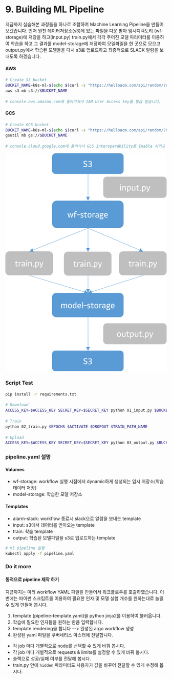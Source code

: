 # 9. Building ML Pipeline

지금까지 실습해본 과정들을 하나로 조합하여 Machine Learning Pipeline을 만들어 보겠습니다.
먼저 원천 데이터저장소(s3)에 있는 파일을 다운 받아 임시디렉토리 (wf-storage)에 저장을 하고(input.py)
train.py에서 각각 주어진 모델 파라미터를 이용하여 학습을 하고 그 결과를 model-storage에 저장하여 모델파일을 한 곳으로 모으고
output.py에서 학습된 모델들을 다시 s3로 업로드하고 최종적으로 SLACK 알람을 보내도록 하겠습니다.

#### AWS
```bash
# Create S3 bucket
BUCKET_NAME=k8s-ml-$(echo $(curl -s "https://helloacm.com/api/random/?n=5&x=2")| tr -d \")
aws s3 mb s3://$BUCKET_NAME

# console.aws.amazon.com에 들어가셔서 IAM User Access key를 발급 받습니다.
```

#### GCS
```bash
# Create GCS bucket
BUCKET_NAME=k8s-ml-$(echo $(curl -s "https://helloacm.com/api/random/?n=5&x=2")| tr -d \")
gsutil mb gs://$BUCKET_NAME

# console.cloud.google.com에 들어가서 GCS Interoperability를 Enable 시키고 Access key를 발급 받습니다.
```

![](img_pipeline.png)

### Script Test

```bash
pip install -r requirements.txt

# Download
ACCESS_KEY=$ACCESS_KEY SECRET_KEY=$SECRET_KEY python 01_input.py $BUCKET_NAME, $OBJECT_KEY $DOWNLOAD_FULL_PATH

# Train
python 02_train.py $EPOCHS $ACTIVATE $DROPOUT $TRAIN_PATH_NAME

# Upload
ACCESS_KEY=$ACCESS_KEY SECRET_KEY=$SECRET_KEY python 03_output.py $BUCKET_NAME, $UPLOAD_FULL_PATH
```

### pipeline.yaml 설명

#### Volumes
- wf-storage: workflow 실행 시점에서 dynamic하게 생성되는 임시 저장소(학습 데이터 저장)
- model-storage: 학습한 모델 저장소

#### Templates
- alarm-slack: workflow 종료시 slack으로 알람을 보내는 template
- input: s3에서 데이터를 받아오는 template
- train: 학습 template
- output: 학습된 모델파일을 s3로 업로드하는 template


```bash
# ml pipeline 실행
kubectl apply -f pipeline.yaml
```


### Do it more
#### 동적으로 pipeline 제작 하기

지금까지는 미리 workflow YAML 파일을 만들어서 워크플로우를 호출하였습니다. 이번에는 파이썬 스크립트를 이용하여 필요한 인자 및 모델 실험 개수를 원하는대로 늘릴 수 있게 만들어 봅시다.

1. template (pipeline-template.yaml)을 python jinja2를 이용하여 불러옵니다.
2. 학습에 필요한 인자들을 원하는 만큼 입력합니다.
3. template rendering을 합니다 --> 완성된 argo workflow 생성
4. 완성된 yaml 파일을 쿠버네티스 마스터에 전달합니다.

- 각 job 마다 개별적으로 node를 선택할 수 있게 바꿔 봅시다.
- 각 job 마다 개별적으로 requests & limits를 설정할 수 있게 바꿔 봅시다.
- 슬랙으로 성공/실패 여부를 전달해 봅시다.
- train.py 안에 `hidden` 파라미터도 사용자가 값을 바꾸어 전달할 수 있게 수정해 봅시다.
